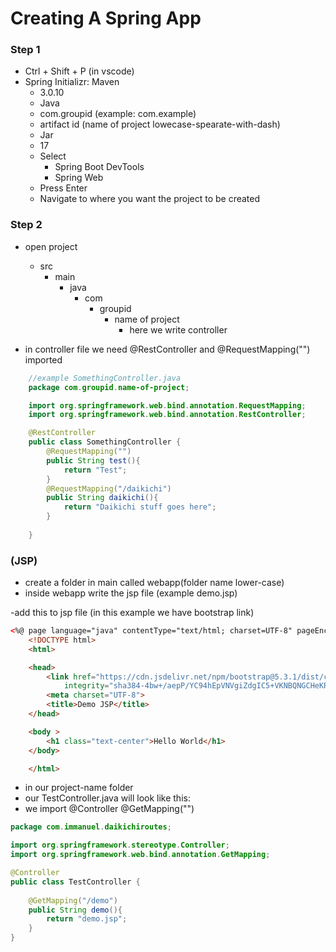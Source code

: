 # Creating A Spring App 

### Step 1
- Ctrl + Shift + P (in vscode)
- Spring Initializr: Maven
  - 3.0.10
  - Java
  - com.groupid (example: com.example)
  - artifact id (name of project lowecase-spearate-with-dash)
  - Jar
  - 17
  - Select
    - Spring Boot DevTools
    - Spring Web
  - Press Enter
  - Navigate to where you want the project to be created


### Step 2
- open project
  - src
    - main
      - java
        - com
          - groupid
            - name of project
              - here we write controller

- in controller file we need @RestController and @RequestMapping("") imported
  
```java
    //example SomethingController.java
    package com.groupid.name-of-project;

    import org.springframework.web.bind.annotation.RequestMapping;
    import org.springframework.web.bind.annotation.RestController;

    @RestController
    public class SomethingController {
        @RequestMapping("")
        public String test(){
            return "Test";
        }
        @RequestMapping("/daikichi")
        public String daikichi(){
            return "Daikichi stuff goes here";
        }
        
    }

```

### (JSP)

- create a folder in main called webapp(folder name lower-case)
- inside webapp write the jsp file (example demo.jsp)

-add this to jsp file (in this example we have bootstrap link)
```html
<%@ page language="java" contentType="text/html; charset=UTF-8" pageEncoding="UTF-8" %>
    <!DOCTYPE html>
    <html>

    <head>
        <link href="https://cdn.jsdelivr.net/npm/bootstrap@5.3.1/dist/css/bootstrap.min.css" rel="stylesheet"
            integrity="sha384-4bw+/aepP/YC94hEpVNVgiZdgIC5+VKNBQNGCHeKRQN+PtmoHDEXuppvnDJzQIu9" crossorigin="anonymous">
        <meta charset="UTF-8">
        <title>Demo JSP</title>
    </head>

    <body >
        <h1 class="text-center">Hello World</h1>
    </body>

    </html>
```
- in our project-name folder
- our TestController.java will look like this: 
- we import @Controller @GetMapping("")  

```java
package com.immanuel.daikichiroutes;

import org.springframework.stereotype.Controller;
import org.springframework.web.bind.annotation.GetMapping;

@Controller
public class TestController {
    
    @GetMapping("/demo")
    public String demo(){
        return "demo.jsp";
    }
}

```


